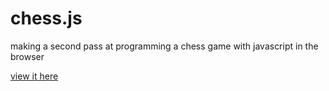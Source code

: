 chess.js
========

making a second pass at programming a chess game with javascript in the browser

[view it here](http://rdlucas2.github.io/mySimpleChessjs/)
